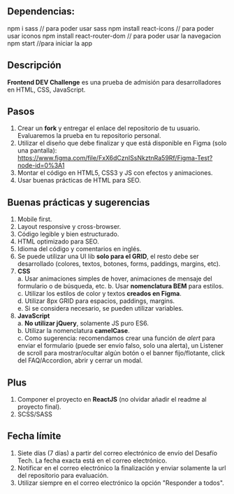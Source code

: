 ## Dependencias:

npm i sass // para poder usar sass
npm install react-icons // para poder usar iconos
npm install react-router-dom // para poder usar la navegacion
npm start //para iniciar la app

## Descripción

**Frontend DEV Challenge** es una prueba de admisión para desarrolladores en HTML, CSS, JavaScript.

## Pasos

1. Crear un **fork** y entregar el enlace del repositorio de tu usuario. Evaluaremos la prueba en tu repositorio personal.
2. Utilizar el diseño que debe finalizar y que está disponible en Figma (solo una pantalla): https://www.figma.com/file/FxX6dCznISsNkztnRa59Rf/Figma-Test?node-id=0%3A1
3. Montar el código en HTML5, CSS3 y JS con efectos y animaciones.
4. Usar buenas prácticas de HTML para SEO.

## Buenas prácticas y sugerencias

1. Mobile first.
2. Layout responsive y cross-browser.
3. Código legible y bien estructurado.
4. HTML optimizado para SEO.
5. Idioma del código y comentarios en inglés.
6. Se puede utilizar una UI lib **solo para el GRID**, el resto debe ser desarrollado (colores, textos, botones, forms, paddings, margins, etc).
7. **CSS**  
   a. Usar animaciones simples de hover, animaciones de mensaje del formulario o de búsqueda, etc.
   b. Usar **nomenclatura BEM** para estilos.  
   c. Utilizar los estilos de color y textos **creados en Figma**.  
   d. Utilizar 8px GRID para espacios, paddings, margins.  
   e. Si se considera necesario, se pueden utilizar variables.
8. **JavaScript**  
   a. **No utilizar jQuery**, solamente JS puro ES6.  
   b. Utilizar la nomenclatura **camelCase**.  
   c. Como sugerencia: recomendamos crear una función de _alert_ para enviar el formulario (puede ser envío falso, solo una alerta), un Listener de scroll para mostrar/ocultar algún botón o el banner fijo/flotante, click del FAQ/Accordion, abrir y cerrar un modal.

## Plus

1. Componer el proyecto en **ReactJS** (no olvidar añadir el readme al proyecto final).
2. SCSS/SASS

## Fecha límite

1. Siete días (7 días) a partir del correo electrónico de envío del Desafío Tech. La fecha exacta está en el correo electrónico.
2. Notificar en el correo electrónico la finalización y enviar solamente la url del repositorio para evaluación.
3. Utilizar siempre en el correo electrónico la opción "Responder a todos".
